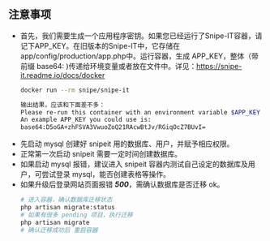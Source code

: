 ## 注意事项

- 首先，我们需要生成一个应用程序密钥。如果您已经运行了Snipe-IT容器，请记下APP_KEY。在旧版本的Snipe-IT中，它存储在app/config/production/app.php中。运行容器，生成 APP_KEY，整体（带前缀 base64: )传递给环境变量或者放在文件中。详见：https://snipe-it.readme.io/docs/docker
  ```sh
  docker run --rm snipe/snipe-it

  输出结果，应该和下面差不多：
  Please re-run this container with an environment variable $APP_KEY
  An example APP_KEY you could use is: 
  base64:D5oGA+zhFSVA3VwuoZoQ21RAcwBtJv/RGiqOcZ7BUvI=
  ```
- 先启动 mysql 创建好 snipeit 用的数据库、用户，并赋予相应权限。
- 正常第一次启动 snipeit 需要一定时间创建数据库。
- 如果启动 mysql 报错，建议进入 snipeit 容器内测试自己设定的数据库及用户，可尝试登录 mysql，能否创建表格等操作。
- 如果升级后登录网站页面报错 ***500***，需确认数据库是否迁移 ok。
  ```bash
  # 进入容器，确认数据库迁移状态
  php artisan migrate:status
  # 如果有很多 pending 项目，执行迁移
  php artisan migrate
  # 确认迁移成功后 重启容器
  ```